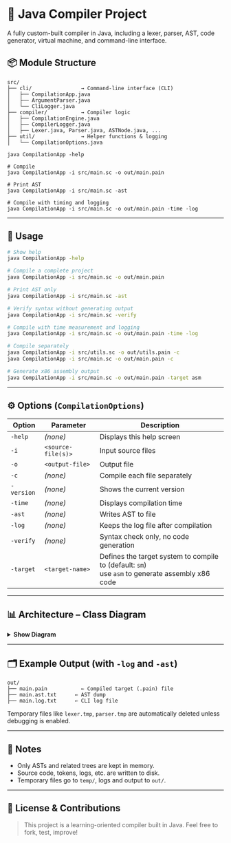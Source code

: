 # 🔧 Java Compiler Project

A fully custom-built compiler in Java, including a lexer, parser, AST, code generator, virtual machine, and command-line interface.

## 📦 Module Structure

```text
src/
├── cli/                → Command-line interface (CLI)
│   ├── CompilationApp.java
│   ├── ArgumentParser.java
│   └── CliLogger.java
├── compiler/           → Compiler logic
│   ├── CompilationEngine.java
│   ├── CompilerLogger.java
│   ├── Lexer.java, Parser.java, ASTNode.java, ...
├── util/               → Helper functions & logging
│   └── CompilationOptions.java
```

```
java CompilationApp -help

# Compile
java CompilationApp -i src/main.sc -o out/main.pain

# Print AST
java CompilationApp -i src/main.sc -ast

# Compile with timing and logging
java CompilationApp -i src/main.sc -o out/main.pain -time -log
```
---

## 🧪 Usage

```bash
# Show help
java CompilationApp -help

# Compile a complete project
java CompilationApp -i src/main.sc -o out/main.pain

# Print AST only
java CompilationApp -i src/main.sc -ast

# Verify syntax without generating output
java CompilationApp -i src/main.sc -verify

# Compile with time measurement and logging
java CompilationApp -i src/main.sc -o out/main.pain -time -log

# Compile separately
java CompilationApp -i src/utils.sc -o out/utils.pain -c
java CompilationApp -i src/main.sc -o out/main.pain -c

# Generate x86 assembly output
java CompilationApp -i src/main.sc -o out/main.pain -target asm
```

---

## ⚙️ Options (`CompilationOptions`)

| Option      | Parameter           | Description                                                                                          |
|-------------|---------------------|------------------------------------------------------------------------------------------------------|
| `-help`     | *(none)*            | Displays this help screen                                                                            |
| `-i`        | `<source-file(s)>`  | Input source files                                                                                   |
| `-o`        | `<output-file>`     | Output file                                                                                          |
| `-c`        | *(none)*            | Compile each file separately                                                                         |
| `-version`  | *(none)*            | Shows the current version                                                                            |
| `-time`     | *(none)*            | Displays compilation time                                                                            |
| `-ast`      | *(none)*            | Writes AST to file                                                                                   |
| `-log`      | *(none)*            | Keeps the log file after compilation                                                                 |
| `-verify`   | *(none)*            | Syntax check only, no code generation                                                                |
| `-target`   | `<target-name>`     | Defines the target system to compile to (default: `sm`)<br/> use `asm` to generate assembly x86 code |

---

## 📊 Architecture – Class Diagram

<details>
<summary><strong>Show Diagram</strong></summary>

```mermaid
classDiagram
    %% === Helper ===
    class PositionInFile {
        +int row
        +int col
        +PositionInFile(int row, int col)
        +String toString()
    }

    %% === Exceptions ===
    class CompilerException {
        +CompilerException(String message)
    }

    class LexicalException {
        +LexicalException(String message, PositionInFile pos)
    }

    class ParseException {
        +ParseException(String message, PositionInFile pos)
    }

    %% === CLI ===
    class CompilationApp {
        +main(String[] args) void
        -handleHelpFlag() void
        -handleVersionFlag() void
        -shouldRunCompilation() boolean
        -printError(String message) void
    }

    class ArgumentParser {
        +parse(String[] args) void
        -expectOption(String[] args, int index) String
        -isValidFlag(String flag) boolean
    }

    class CliLogger {
        +log(String message) void
        +error(String message) void
        +flushAndClose() void
        -Path logFile
        -BufferedWriter writer
    }

    %% === Compiler Core ===
    class CompilationEngine {
        <<static>>
        +run() void
        -prepareFiles() void
        -runCompilerPipeline() void
        -cleanupTemporaryFiles() void
        -mergeLogs(List~Path~ logFiles) void
        -checkAndAbortIfErrors(CompilerLogger logger, String phase) void
    }

    class Compiler {
        +compileUnit(Path source) void
        -Path runPreprocessor(Path source) throws CompilerException
        -List~Token~ runLexer(Path processedFile) throws LexicalException, CompilerException
        -ParseTree runParser(List~Token~ tokens) throws ParseException
        -generateOutput(ASTNode ast) void
        -CompilerLogger logger
    }

    class Preprocessor {
        +Path process(Path source) throws CompilerException
        -String resolveInclude(String path)
        -boolean isAlreadyIncluded(String path)
        -Set~String~ includedFiles
    }

    class CompilerLogger {
        +log(String message, Path file, PositionInFile pos) void
        +warn(String message, Path file, PositionInFile pos) void
        +error(String message, Path file, PositionInFile pos) void
        +flushAndClose() void
        +int getErrorCount() int
        +List~String~ getErrorMessages()
        +void printErrorsToConsole(int max)
        +Path getLogFile()
        -List~String~ errors
        -Path logFile
        -BufferedWriter writer
    }

    %% === Lexer/Parser ===
    class TokenType {
        <<enum>>
        +KEYWORD_IF
        +IDENTIFIER
        +NUMBER
        +PLUS
        +MINUS
        +EQUAL
        +LPAREN
        +RPAREN
        +EOF
        +...
    }

    class Token {
        +TokenType type
        +String value
        +PositionInFile position
        +Path sourceFile
    }

    class TokenStream {
        +Token peek()
        +Token advance()
        +boolean isAtEnd()
        -List~Token~ tokens
        -int position
    }

    class Lexer {
        <<static>>
        +List~Token~ tokenize(Path sourceFile) throws LexicalException, CompilerException
    }

    class Parser {
        +Parser(TokenStream stream, CompilerLogger logger)
        +ParseTree parseProgram()
        -Token current
        -CompilerLogger logger
        -TokenStream stream
    }

    class ParseTree {
        +String ruleName
        +List~ParseTree~ children
        +Token token
    }

    class ASTNode {
        <<abstract>>
        +PositionInFile position
    }

    %% === Util ===
    class CompilationOptions {
        <<static>>
        +List~Path~ inputFiles
        +Path outputFile
        +boolean compileSeparately
        +boolean printAST
        +boolean dumpLogs
        +boolean printHelp
        +boolean printVersion
        +boolean printTime
        +boolean verifyOnly
        +String target
        +Path logFile
    }

    %% === Relationships ===
    CompilationApp --> ArgumentParser : uses
    ArgumentParser --> CompilationOptions : sets
    CompilationApp --> CompilationEngine : calls run()
    CompilationApp --> CliLogger : uses

    CompilationEngine --> CompilationOptions : reads
    CompilationEngine --> Compiler : delegates to
    CompilationEngine --> CompilerLogger : merges from many
    CompilationEngine --> CliLogger : uses for summary

    Compiler --> Preprocessor : uses
    Compiler --> CompilerLogger : uses
    Compiler --> Parser : uses
    Compiler --> Lexer : uses
    Compiler --> TokenStream : builds
    Compiler --> ParseTree : receives
    Compiler --> ASTNode : converts to
    Compiler --> CompilationOptions : reads
    Compiler --> CompilerException : throws

    Preprocessor --> CompilerException : throws

    Lexer --> Token : creates
    Lexer --> LexicalException : throws
    Lexer --> CompilerException : throws
    Parser --> TokenStream : consumes
    Parser --> CompilerLogger : logs errors
    Parser --> ParseTree : returns
    Parser --> ParseException : throws
    Token --> TokenType
    Token --> PositionInFile
    Token --> CompilationOptions : uses file path
    TokenStream --> Token : manages
    ASTNode --> PositionInFile
    CompilerLogger --> CompilationOptions : uses logFile
    CompilerLogger --> PositionInFile : uses
    CliLogger --> CompilationOptions : uses logFile
    Preprocessor --> CompilationOptions : reads
```

</details>

---

## 🗂 Example Output (with `-log` and `-ast`)

```text
out/
├── main.pain           ← Compiled target (.pain) file
├── main.ast.txt      ← AST dump
├── main.log.txt      ← CLI log file
```

Temporary files like `lexer.tmp`, `parser.tmp` are automatically deleted unless debugging is enabled.

---

## 🧠 Notes

- Only ASTs and related trees are kept in memory.
- Source code, tokens, logs, etc. are written to disk.
- Temporary files go to `temp/`, logs and output to `out/`.

---

## 📍 License & Contributions

> This project is a learning-oriented compiler built in Java. Feel free to fork, test, improve!